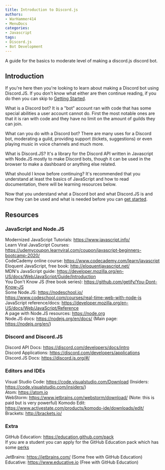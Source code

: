 ```yaml
---
title: Introduction to Discord.js
authors:
- WarHammer414
- MenuDocs
categories:
- Javascript
tags:
- Discord.js
- Bot Development
---
```

A guide for the basics to moderate level of making a discord.js discord bot.
<!-- more -->

## Introduction

If you're here then you're looking to learn about making a Discord bot using Discord.JS. If you don't know what either are then continue reading, if you do then you can skip to [Getting Started](/topics/discordjs/gettingstarted.html).

What is a Discord bot? It is a "bot" account ran with code that has some special abilities a user account cannot do. First the most notable ones are that it is ran with code and they have no limit on the amount of guilds they can join.

What can you do with a Discord bot? There are many uses for a Discord bot, moderating a guild, providing support (tickets, suggestions) or even playing music in voice channels and much more.

What is Discord.JS? It's a library for the Discord API written in Javascript with Node.JS mostly to make Discord bots, though it can be used in the browser to make a dashboard or anything else related.

What should I know before continuing? It's recommended that you understand at least the basics of JavaScript and how to read documentation, there will be learning resources below.

Now that you understand what a Discord bot and what Discord.JS is and how they can be used and what is needed before you can [get started](/topics/discordjs/gettingstarted.html).

## Resources

### JavaScript and Node.JS

Modernized JavaScript Tutorials: <https://www.javascript.info/> \
Learn Viral JavaScript Courses: <https://udemycoupon.learnviral.com/coupon/javascript-beginners-bootcamp-2020/> \
CodeCademy online course: <https://www.codecademy.com/learn/javascript> \
Eloquent JavaScript, free book: <http://eloquentjavascript.net/> \
MDN's JavaScript guide: <https://developer.mozilla.org/en-US/docs/Web/JavaScript/Guide/Introduction> \
You Don't Know JS (free book series): <https://github.com/getify/You-Dont-Know-JS> \
Some Node.JS: <https://nodeschool.io/> <https://www.codeschool.com/courses/real-time-web-with-node-js> \
JavaScript reference/docs: <https://developer.mozilla.org/en-US/docs/Web/JavaScript/Reference> \
A page with Node.JS resources: <https://node.org> \
Node.JS docs: <https://nodejs.org/en/docs/> (Main page: <https://nodejs.org/en/>)

### Discord and Discord.JS

Discord API Docs: <https://discord.com/developers/docs/intro> \
Discord Applications: <https://discord.com/developers/applications> \
Discord.JS Docs: <https://discord.js.org/#/>

### Editors and IDEs

Visual Studio Code: <https://code.visualstudio.com/Download> (Insiders: <https://code.visualstudio.com/insiders/>) \
Atom: <https://atom.io> \
WebStorm: <https://www.jetbrains.com/webstorm/download/> (Note: this is paid but is very powerful)
Komodo Edit: <https://www.activestate.com/products/komodo-ide/downloads/edit/> \
Brackets: <http://brackets.io/>

### Extra

GitHub Education: <https://education.github.com/pack> \
If you are a student you can apply for the GitHub Education pack which has some [perks](https://education.github.com/pack#offers)

JetBrains: <https://jetbrains.com/> (Some free with GitHub Education)\
Educative: <https://www.educative.io> (Free with GitHub Education)
